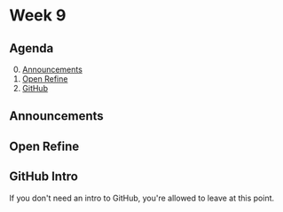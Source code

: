 # Week 9

## Agenda
0. [Announcements](#announcements)
1. [Open Refine](#open_refine)
2. [GitHub](#github)



## <span id="announcements">Announcements</span>


## <span id="open_refine">Open Refine</span>


## <span id="github">GitHub Intro</span>

If you don't need an intro to GitHub, you're allowed to leave at this point. 